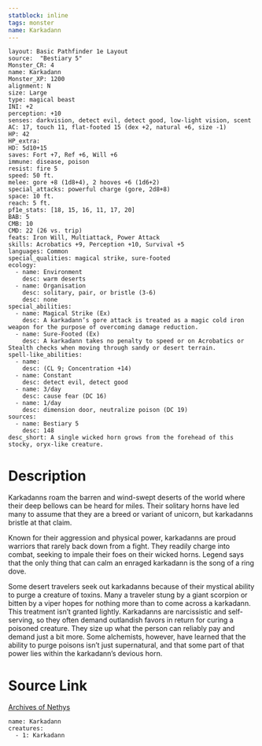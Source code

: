 ```yaml
---
statblock: inline
tags: monster
name: Karkadann
---
```

```statblock
layout: Basic Pathfinder 1e Layout
source:  "Bestiary 5"
Monster_CR: 4
name: Karkadann
Monster_XP: 1200
alignment: N
size: Large
type: magical beast
INI: +2
perception: +10
senses: darkvision, detect evil, detect good, low-light vision, scent
AC: 17, touch 11, flat-footed 15 (dex +2, natural +6, size -1)
HP: 42
HP_extra: 
HD: 5d10+15
saves: Fort +7, Ref +6, Will +6
immune: disease, poison
resist: fire 5
speed: 50 ft.
melee: gore +8 (1d8+4), 2 hooves +6 (1d6+2)
special_attacks: powerful charge (gore, 2d8+8)
space: 10 ft.
reach: 5 ft.
pf1e_stats: [18, 15, 16, 11, 17, 20]
BAB: 5
CMB: 10
CMD: 22 (26 vs. trip)
feats: Iron Will, Multiattack, Power Attack
skills: Acrobatics +9, Perception +10, Survival +5
languages: Common
special_qualities: magical strike, sure-footed
ecology:
  - name: Environment
    desc: warm deserts
  - name: Organisation
    desc: solitary, pair, or bristle (3-6)
    desc: none
special_abilities:
  - name: Magical Strike (Ex)
    desc: A karkadann’s gore attack is treated as a magic cold iron weapon for the purpose of overcoming damage reduction.
  - name: Sure-Footed (Ex)
    desc: A karkadann takes no penalty to speed or on Acrobatics or Stealth checks when moving through sandy or desert terrain.
spell-like_abilities:
  - name:
    desc: (CL 9; Concentration +14)
  - name: Constant
    desc: detect evil, detect good
  - name: 3/day
    desc: cause fear (DC 16)
  - name: 1/day
    desc: dimension door, neutralize poison (DC 19)
sources:
  - name: Bestiary 5
    desc: 148
desc_short: A single wicked horn grows from the forehead of this stocky, oryx-like creature.
```
# Description
Karkadanns roam the barren and wind-swept deserts of the world where their deep bellows can be heard for miles. Their solitary horns have led many to assume that they are a breed or variant of unicorn, but karkadanns bristle at that claim.

 Known for their aggression and physical power, karkadanns are proud warriors that rarely back down from a fight. They readily charge into combat, seeking to impale their foes on their wicked horns. Legend says that the only thing that can calm an enraged karkadann is the song of a ring dove.

 Some desert travelers seek out karkadanns because of their mystical ability to purge a creature of toxins. Many a traveler stung by a giant scorpion or bitten by a viper hopes for nothing more than to come across a karkadann. This treatment isn’t granted lightly. Karkadanns are narcissistic and self-serving, so they often demand outlandish favors in return for curing a poisoned creature. They size up what the person can reliably pay and demand just a bit more. Some alchemists, however, have learned that the ability to purge poisons isn’t just supernatural, and that some part of that power lies within the karkadann’s devious horn.
# Source Link
[Archives of Nethys](https://aonprd.com/MonsterDisplay.aspx?ItemName=Karkadann)
```encounter-table
name: Karkadann
creatures:
  - 1: Karkadann
```

